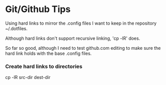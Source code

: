 # Git/Github Tips

Using hard links to mirror the .config files I want to keep in the repository ~/.dotfiles.

Although hard links don't support recursive linking, 'cp -lR' does.

So far so good, although I need to test github.com editing to make sure the hard link holds with the base .config files.


### Create hard links to directories 
cp -lR src-dir dest-dir


